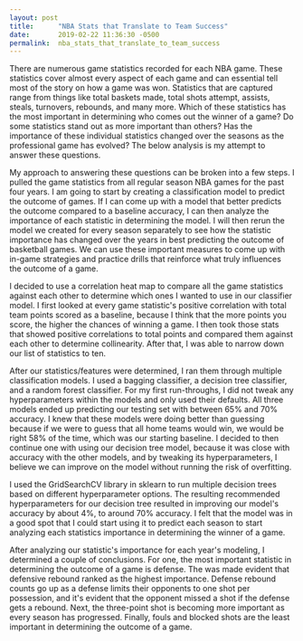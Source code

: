 ```yaml
---
layout: post
title:      "NBA Stats that Translate to Team Success"
date:       2019-02-22 11:36:30 -0500
permalink:  nba_stats_that_translate_to_team_success
---
```



There are numerous game statistics recorded for each NBA game. These statistics cover almost every aspect of each game and can essential tell most of the story on how a game was won. Statistics that are captured range from things like total baskets made, total shots attempt, assists, steals, turnovers, rebounds, and many more. Which of these statistics has the most important in determining who comes out the winner of a game? Do some statistics stand out as more important than others? Has the importance of these individual statistics changed over the seasons as the professional game has evolved? The below analysis is my attempt to answer these questions.

My approach to answering these questions can be broken into a few steps. I pulled the game statistics from all regular season NBA games for the past four years. I am going to start by creating a classification model to predict the outcome of games. If I can come up with a model that better predicts the outcome compared to a baseline accuracy, I can then analyze the importance of each statistic in determining the model. I will then rerun the model we created for every season separately to see how the statistic importance has changed over the years in best predicting the outcome of basketball games. We can use these important measures to come up with in-game strategies and practice drills that reinforce what truly influences the outcome of a game.

I decided to use a correlation heat map to compare all the game statistics against each other to determine which ones I wanted to use in our classifier model. I first looked at every game statistic's positive correlation with total team points scored as a baseline, because I think that the more points you score, the higher the chances of winning a game. I then took those stats that showed positive correlations to total points and compared them against each other to determine collinearity. After that, I was able to narrow down our list of statistics to ten.

After our statistics/features were determined, I ran them through multiple classification models. I used a bagging classifier, a decision tree classifier, and a random forest classifier. For my first run-throughs, I did not tweak any hyperparameters within the models and only used their defaults. All three models ended up predicting our testing set with between 65% and 70% accuracy. I knew that these models were doing better than guessing because if we were to guess that all home teams would win, we would be right 58% of the time, which was our starting baseline. I decided to then continue one with using our decision tree model, because it was close with accuracy with the other models, and by tweaking its hyperparameters, I believe we can improve on the model without running the risk of overfitting.

I used the GridSearchCV library in sklearn to run multiple decision trees based on different hyperparameter options. The resulting recommended hyperparameters for our decision tree resulted in improving our model's accuracy by about 4%, to around 70% accuracy. I felt that the model was in a good spot that I could start using it to predict each season to start analyzing each statistics importance in determining the winner of a game.

After analyzing our statistic's importance for each year's modeling, I determined a couple of conclusions. For one, the most important statistic in determining the outcome of a game is defense. The was made evident that defensive rebound ranked as the highest importance. Defense rebound counts go up as a defense limits their opponents to one shot per possession, and it's evident that the opponent missed a shot if the defense gets a rebound. Next, the three-point shot is becoming more important as every season has progressed. Finally, fouls and blocked shots are the least important in determining the outcome of a game.


